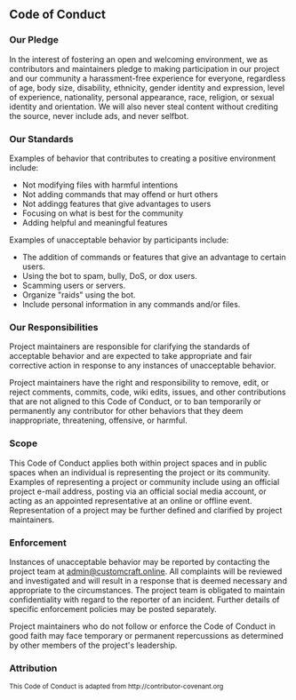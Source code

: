 ## Code of Conduct

### Our Pledge

In the interest of fostering an open and welcoming environment, we as
contributors and maintainers pledge to making participation in our project and
our community a harassment-free experience for everyone, regardless of age, body
size, disability, ethnicity, gender identity and expression, level of experience,
nationality, personal appearance, race, religion, or sexual identity and
orientation. We will also never steal content without crediting the source,
never include ads, and never selfbot.

### Our Standards

Examples of behavior that contributes to creating a positive environment
include:

* Not modifying files with harmful intentions
* Not adding commands that may offend or hurt others
* Not addingg features that give advantages to users
* Focusing on what is best for the community
* Adding helpful and meaningful features

Examples of unacceptable behavior by participants include:

* The addition of commands or features that give an advantage to certain users.
* Using the bot to spam, bully, DoS, or dox users.
* Scamming users or servers.
* Organize "raids" using the bot.
* Include personal information in any commands and/or files.

### Our Responsibilities

Project maintainers are responsible for clarifying the standards of acceptable
behavior and are expected to take appropriate and fair corrective action in
response to any instances of unacceptable behavior.

Project maintainers have the right and responsibility to remove, edit, or
reject comments, commits, code, wiki edits, issues, and other contributions
that are not aligned to this Code of Conduct, or to ban temporarily or
permanently any contributor for other behaviors that they deem inappropriate,
threatening, offensive, or harmful.

### Scope

This Code of Conduct applies both within project spaces and in public spaces
when an individual is representing the project or its community. Examples of
representing a project or community include using an official project e-mail
address, posting via an official social media account, or acting as an appointed
representative at an online or offline event. Representation of a project may be
further defined and clarified by project maintainers.

### Enforcement

Instances of unacceptable behavior may be reported 
by contacting the project team at admin@customcraft.online. All
complaints will be reviewed and investigated and will result in a response that
is deemed necessary and appropriate to the circumstances. The project team is
obligated to maintain confidentiality with regard to the reporter of an incident.
Further details of specific enforcement policies may be posted separately.

Project maintainers who do not follow or enforce the Code of Conduct in good
faith may face temporary or permanent repercussions as determined by other
members of the project's leadership.

### Attribution
<sub>
This Code of Conduct is adapted from http://contributor-covenant.org
</sub>
